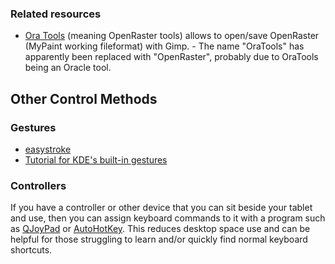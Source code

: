 ### Related resources
- [Ora Tools](http://gitorious.org/openraster/) (meaning OpenRaster tools) allows to open/save OpenRaster (MyPaint working fileformat) with Gimp. - The name "OraTools" has apparently been replaced with "OpenRaster", probably due to OraTools being an Oracle tool.

## Other Control Methods
### Gestures
-   [easystroke](http://easystroke.wiki.sourceforge.net/)
-   [Tutorial for KDE's built-in gestures](http://kubuntuforums.net/forums/index.php?topic=3086781)

### Controllers
If you have a controller or other device that you can sit beside your tablet and use, then you can assign keyboard commands to it with a program such as [QJoyPad](http://qjoypad.sourceforge.net/) or [AutoHotKey](http://www.autohotkey.com/). This reduces desktop space use and can be helpful for those struggling to learn and/or quickly find normal keyboard shortcuts.

